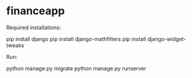# financeapp

Required installations:

pip install django
pip install django-mathfilters
pip install django-widget-tweaks

Run:

python manage.py migrate
python manage.py runserver


